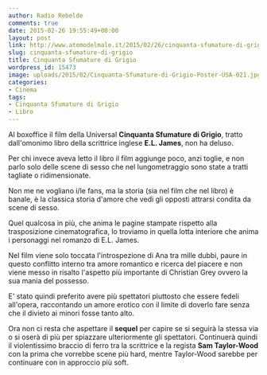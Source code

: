 ```yaml
---
author: Radio Rebelde
comments: true
date: 2015-02-26 19:55:49+00:00
layout: post
link: http://www.atomodelmale.it/2015/02/26/cinquanta-sfumature-di-grigio/
slug: cinquanta-sfumature-di-grigio
title: Cinquanta Sfumature di Grigio
wordpress_id: 15473
image: uploads/2015/02/Cinquanta-Sfumature-di-Grigio-Poster-USA-021.jpg
categories:
- Cinema
tags:
- Cinquanta Sfumature di Grigio
- Libro
---
```


Al boxoffice il film della Universal **Cinquanta Sfumature di Grigio**, tratto dall'omonimo libro della scrittrice inglese **E.L. James**, non ha deluso.

Per chi invece aveva letto il libro il film aggiunge poco, anzi toglie, e non parlo solo delle scene di sesso che nel lungometraggio sono state a tratti tagliate o ridimensionate.

Non me ne vogliano i/le fans, ma la storia (sia nel film che nel libro) è banale, è la classica storia d'amore che vedi gli opposti attrarsi condita da scene di sesso.

Quel qualcosa in più, che anima le pagine stampate rispetto alla trasposizione cinematografica, lo troviamo in quella lotta interiore che anima i personaggi nel romanzo di E.L. James.

Nel film viene solo toccata l'introspezione di Ana tra mille dubbi, paure in questo conflitto interno tra amore romantico e ricerca del piacere e non viene messo in risalto l'aspetto più importante di Christian Grey ovvero la sua mania del possesso.

E' stato quindi preferito avere più spettatori piuttosto che essere fedeli all'opera, raccontando un amore erotico con il limite di doverlo fare senza che il divieto ai minori fosse tanto alto.

Ora non ci resta che aspettare il **sequel** per capire se si seguirà la stessa via o si oserà di più per spiazzare ulteriormente gli spettatori. Continuerà quindi il violentissimo braccio di ferro tra la scrittrice e la regista **Sam Taylor-Wood** con la prima che vorrebbe scene più hard, mentre Taylor-Wood sarebbe per continuare con in approccio più soft.
